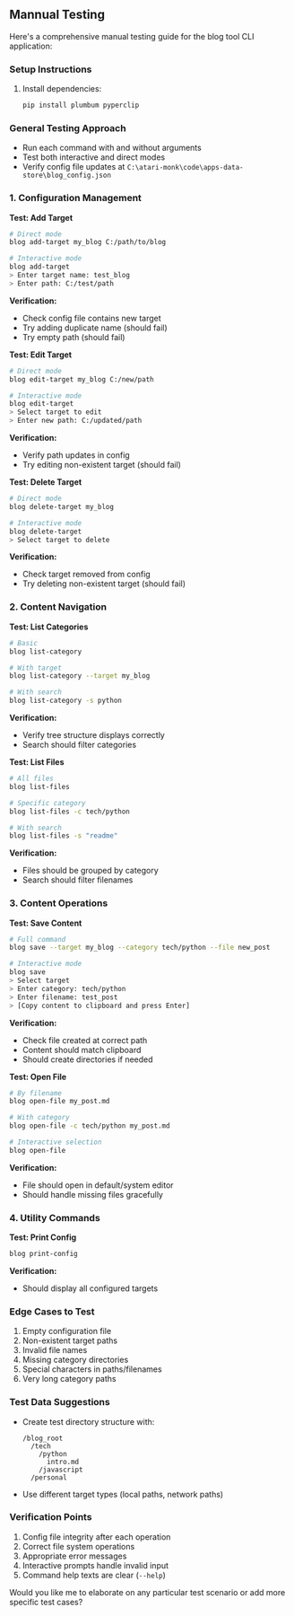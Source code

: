 ## Mannual Testing

Here's a comprehensive manual testing guide for the blog tool CLI application:

### Setup Instructions
1. Install dependencies:
   ```bash
   pip install plumbum pyperclip
   ```

### General Testing Approach
- Run each command with and without arguments
- Test both interactive and direct modes
- Verify config file updates at `C:\atari-monk\code\apps-data-store\blog_config.json`

### 1. Configuration Management

**Test: Add Target**
```bash
# Direct mode
blog add-target my_blog C:/path/to/blog

# Interactive mode
blog add-target
> Enter target name: test_blog
> Enter path: C:/test/path
```

**Verification:**
- Check config file contains new target
- Try adding duplicate name (should fail)
- Try empty path (should fail)

**Test: Edit Target**
```bash
# Direct mode
blog edit-target my_blog C:/new/path

# Interactive mode
blog edit-target
> Select target to edit
> Enter new path: C:/updated/path
```

**Verification:**
- Verify path updates in config
- Try editing non-existent target (should fail)

**Test: Delete Target**
```bash
# Direct mode
blog delete-target my_blog

# Interactive mode
blog delete-target
> Select target to delete
```

**Verification:**
- Check target removed from config
- Try deleting non-existent target (should fail)

### 2. Content Navigation

**Test: List Categories**
```bash
# Basic
blog list-category

# With target
blog list-category --target my_blog

# With search
blog list-category -s python
```

**Verification:**
- Verify tree structure displays correctly
- Search should filter categories

**Test: List Files**
```bash
# All files
blog list-files

# Specific category
blog list-files -c tech/python

# With search
blog list-files -s "readme"
```

**Verification:**
- Files should be grouped by category
- Search should filter filenames

### 3. Content Operations

**Test: Save Content**
```bash
# Full command
blog save --target my_blog --category tech/python --file new_post

# Interactive mode
blog save
> Select target
> Enter category: tech/python
> Enter filename: test_post
> [Copy content to clipboard and press Enter]
```

**Verification:**
- Check file created at correct path
- Content should match clipboard
- Should create directories if needed

**Test: Open File**
```bash
# By filename
blog open-file my_post.md

# With category
blog open-file -c tech/python my_post.md

# Interactive selection
blog open-file
```

**Verification:**
- File should open in default/system editor
- Should handle missing files gracefully

### 4. Utility Commands

**Test: Print Config**
```bash
blog print-config
```

**Verification:**
- Should display all configured targets

### Edge Cases to Test
1. Empty configuration file
2. Non-existent target paths
3. Invalid file names
4. Missing category directories
5. Special characters in paths/filenames
6. Very long category paths

### Test Data Suggestions
- Create test directory structure with:
  ```
  /blog_root
    /tech
      /python
        intro.md
      /javascript
    /personal
  ```
- Use different target types (local paths, network paths)

### Verification Points
1. Config file integrity after each operation
2. Correct file system operations
3. Appropriate error messages
4. Interactive prompts handle invalid input
5. Command help texts are clear (`--help`)

Would you like me to elaborate on any particular test scenario or add more specific test cases?